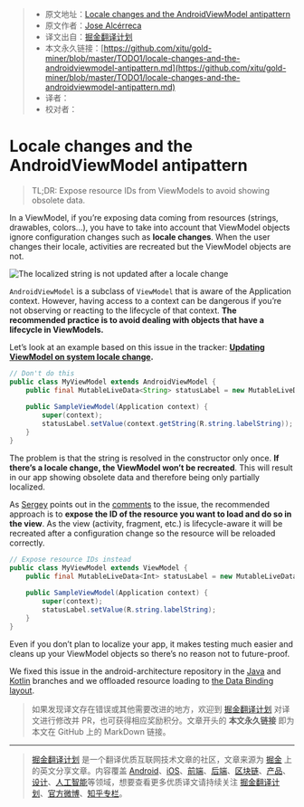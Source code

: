 > * 原文地址：[Locale changes and the AndroidViewModel antipattern](https://medium.com/androiddevelopers/locale-changes-and-the-androidviewmodel-antipattern-84eb677660d9)
> * 原文作者：[Jose Alcérreca](https://medium.com/@JoseAlcerreca)
> * 译文出自：[掘金翻译计划](https://github.com/xitu/gold-miner)
> * 本文永久链接：[https://github.com/xitu/gold-miner/blob/master/TODO1/locale-changes-and-the-androidviewmodel-antipattern.md](https://github.com/xitu/gold-miner/blob/master/TODO1/locale-changes-and-the-androidviewmodel-antipattern.md)
> * 译者：
> * 校对者：

# Locale changes and the AndroidViewModel antipattern

> TL;DR: Expose resource IDs from ViewModels to avoid showing obsolete data.

In a ViewModel, if you’re exposing data coming from resources (strings, drawables, colors…), you have to take into account that ViewModel objects ignore configuration changes such as **locale changes**. When the user changes their locale, activities are recreated but the ViewModel objects are not.

![**The localized string is not updated after a locale change**](https://cdn-images-1.medium.com/max/2000/0*kL5zW7zi_ImPUwHr)

`AndroidViewModel` is a subclass of `ViewModel` that is aware of the Application context. However, having access to a context can be dangerous if you’re not observing or reacting to the lifecycle of that context. **The recommended practice is to avoid dealing with objects that have a lifecycle in ViewModels.**

Let’s look at an example based on this issue in the tracker: **[Updating ViewModel on system locale change](https://issuetracker.google.com/issues/111961971).**

```Java
// Don't do this
public class MyViewModel extends AndroidViewModel {
    public final MutableLiveData<String> statusLabel = new MutableLiveData<>();
    
    public SampleViewModel(Application context) {
        super(context);
        statusLabel.setValue(context.getString(R.string.labelString));
    }
}
```

The problem is that the string is resolved in the constructor only once. **If there’s a locale change, the ViewModel won’t be recreated**. This will result in our app showing obsolete data and therefore being only partially localized.

As [Sergey](https://twitter.com/ZelenetS) points out in the [comments](https://issuetracker.google.com/issues/111961971#comment2) to the issue, the recommended approach is to **expose the ID of the resource you want to load and do so in the view**. As the view (activity, fragment, etc.) is lifecycle-aware it will be recreated after a configuration change so the resource will be reloaded correctly.

```Java
// Expose resource IDs instead
public class MyViewModel extends ViewModel {
    public final MutableLiveData<Int> statusLabel = new MutableLiveData<>();
    
    public SampleViewModel(Application context) {
        super(context);
        statusLabel.setValue(R.string.labelString);
    }
}
```

Even if you don’t plan to localize your app, it makes testing much easier and cleans up your ViewModel objects so there’s no reason not to future-proof.

We fixed this issue in the android-architecture repository in the [Java](https://github.com/googlesamples/android-architecture/pull/631) and [Kotlin](https://github.com/googlesamples/android-architecture/pull/635) branches and we offloaded resource loading to [the Data Binding layout](https://github.com/googlesamples/android-architecture/pull/635/files#diff-7eb5d85ec3ea4e05ecddb7dc8ae20aa1R62).

> 如果发现译文存在错误或其他需要改进的地方，欢迎到 [掘金翻译计划](https://github.com/xitu/gold-miner) 对译文进行修改并 PR，也可获得相应奖励积分。文章开头的 **本文永久链接** 即为本文在 GitHub 上的 MarkDown 链接。

---

> [掘金翻译计划](https://github.com/xitu/gold-miner) 是一个翻译优质互联网技术文章的社区，文章来源为 [掘金](https://juejin.im) 上的英文分享文章。内容覆盖 [Android](https://github.com/xitu/gold-miner#android)、[iOS](https://github.com/xitu/gold-miner#ios)、[前端](https://github.com/xitu/gold-miner#前端)、[后端](https://github.com/xitu/gold-miner#后端)、[区块链](https://github.com/xitu/gold-miner#区块链)、[产品](https://github.com/xitu/gold-miner#产品)、[设计](https://github.com/xitu/gold-miner#设计)、[人工智能](https://github.com/xitu/gold-miner#人工智能)等领域，想要查看更多优质译文请持续关注 [掘金翻译计划](https://github.com/xitu/gold-miner)、[官方微博](http://weibo.com/juejinfanyi)、[知乎专栏](https://zhuanlan.zhihu.com/juejinfanyi)。

